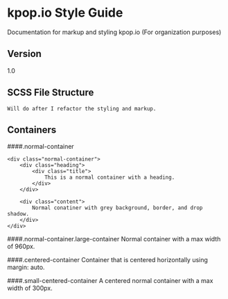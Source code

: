 kpop.io Style Guide
=========

Documentation for markup and styling kpop.io (For organization purposes)

Version
----

1.0

SCSS File Structure
--------------
```
Will do after I refactor the styling and markup.
```

Containers
----------
####.normal-container
```
<div class="normal-container">
    <div class="heading">
        <div class="title">
            This is a normal container with a heading.
        </div>
    </div>

    <div class="content">
        Normal conatiner with grey background, border, and drop shadow.
    </div>
</div>
```

####.normal-container.large-container
Normal container with a max width of 960px.

####.centered-container
Container that is centered horizontally using margin: auto.

####.small-centered-container
A centered normal container with a max width of 300px.


